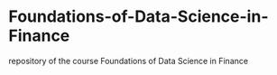 # Foundations-of-Data-Science-in-Finance
repository of the course Foundations of Data Science in Finance
